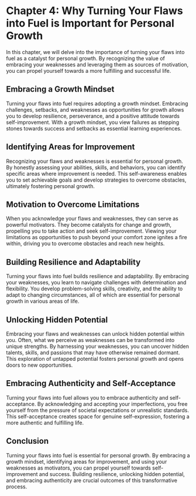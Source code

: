 Chapter 4: Why Turning Your Flaws into Fuel is Important for Personal Growth
============================================================================

In this chapter, we will delve into the importance of turning your flaws into fuel as a catalyst for personal growth. By recognizing the value of embracing your weaknesses and leveraging them as sources of motivation, you can propel yourself towards a more fulfilling and successful life.

**Embracing a Growth Mindset**
------------------------------

Turning your flaws into fuel requires adopting a growth mindset. Embracing challenges, setbacks, and weaknesses as opportunities for growth allows you to develop resilience, perseverance, and a positive attitude towards self-improvement. With a growth mindset, you view failures as stepping stones towards success and setbacks as essential learning experiences.

**Identifying Areas for Improvement**
-------------------------------------

Recognizing your flaws and weaknesses is essential for personal growth. By honestly assessing your abilities, skills, and behaviors, you can identify specific areas where improvement is needed. This self-awareness enables you to set achievable goals and develop strategies to overcome obstacles, ultimately fostering personal growth.

**Motivation to Overcome Limitations**
--------------------------------------

When you acknowledge your flaws and weaknesses, they can serve as powerful motivators. They become catalysts for change and growth, propelling you to take action and seek self-improvement. Viewing your limitations as opportunities to push beyond your comfort zone ignites a fire within, driving you to overcome obstacles and reach new heights.

**Building Resilience and Adaptability**
----------------------------------------

Turning your flaws into fuel builds resilience and adaptability. By embracing your weaknesses, you learn to navigate challenges with determination and flexibility. You develop problem-solving skills, creativity, and the ability to adapt to changing circumstances, all of which are essential for personal growth in various areas of life.

**Unlocking Hidden Potential**
------------------------------

Embracing your flaws and weaknesses can unlock hidden potential within you. Often, what we perceive as weaknesses can be transformed into unique strengths. By harnessing your weaknesses, you can uncover hidden talents, skills, and passions that may have otherwise remained dormant. This exploration of untapped potential fosters personal growth and opens doors to new opportunities.

**Embracing Authenticity and Self-Acceptance**
----------------------------------------------

Turning your flaws into fuel allows you to embrace authenticity and self-acceptance. By acknowledging and accepting your imperfections, you free yourself from the pressure of societal expectations or unrealistic standards. This self-acceptance creates space for genuine self-expression, fostering a more authentic and fulfilling life.

**Conclusion**
--------------

Turning your flaws into fuel is essential for personal growth. By embracing a growth mindset, identifying areas for improvement, and using your weaknesses as motivators, you can propel yourself towards self-improvement and success. Building resilience, unlocking hidden potential, and embracing authenticity are crucial outcomes of this transformative process.
